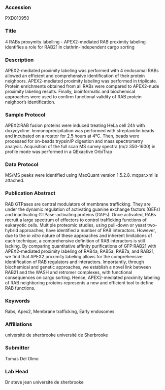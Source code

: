 ### Accession
PXD010950

### Title
4 RABs proxymity labelling -  APEX2-mediated RAB proximity labeling identifies a role for RAB21 in clathrin-independent cargo sorting

### Description
APEX2-mediated proximity labeling was performed with 4 endosomal RABs allowed an efficient and comprehensive identification of their protein neighbors. APEX2-mediated proximity labeling was performed in triplicate. Protein enrichments obtained from all RABs were compared to APEX2-nude proximity labeling results. Finally, bioinformatic and biochemical approaches were used to confirm functional validity of RAB protein neighbor’s identification.

### Sample Protocol
APEX2:RAB fusion proteins were induced treating HeLa cell 24h with doxycycline. Immunoprecipitation was performed with streptavidin beads and incubated on a rotator for 2.5 hours at 4°C. Then, beads were processed for on-beads trypsin/P digestion and mass spectrometry analysis. Acquisition of the full scan MS survey spectra (m/z 350-1600) in profile mode was performed in a QExactive OrbiTrap

### Data Protocol
MS/MS peaks were identified using MaxQuant version 1.5.2.8. mqpar.xml is attached.

### Publication Abstract
RAB GTPases are central modulators of membrane trafficking. They are under the dynamic regulation of activating guanine exchange factors (GEFs) and inactivating GTPase-activating proteins (GAPs). Once activated, RABs recruit a large spectrum of effectors to control trafficking functions of eukaryotic cells. Multiple proteomic studies, using pull-down or yeast two-hybrid approaches, have identified a number of RAB interactors. However, due to the <i>in&#xa0;vitro</i> nature of these approaches and inherent limitations of each technique, a comprehensive definition of RAB interactors is still lacking. By comparing quantitative affinity purifications of GFP:RAB21 with APEX2-mediated proximity labeling of RAB4a, RAB5a, RAB7a, and RAB21, we find that APEX2 proximity labeling allows for the comprehensive identification of RAB regulators and interactors. Importantly, through biochemical and genetic approaches, we establish a novel link between RAB21 and the WASH and retromer complexes, with functional consequences on cargo sorting. Hence, APEX2-mediated proximity labeling of RAB neighboring proteins represents a new and efficient tool to define RAB functions.

### Keywords
Rabs, Apex2, Membrane trafficking, Early endosomes

### Affiliations
université de sherbrooke
université de Sherbrooke

### Submitter
Tomas Del Olmo

### Lab Head
Dr steve jean
université de sherbrooke


